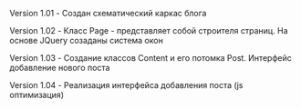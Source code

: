 Version 1.01 - Создан схематический каркас блога

Version 1.02 - Класс Page - представляет собой строителя страниц. На основе JQuery созаданы система окон

Version 1.03 - Создание классов Content и его потомка Post. Интерфейс добавление нового поста

Version 1.04 - Реализация интерфейса добавления поста (js оптимизация)